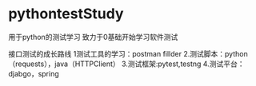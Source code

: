 # pythontestStudy
用于python的测试学习
致力于0基础开始学习软件测试 

接口测试的成长路线 
  1测试工具的学习：postman fillder
  2.测试脚本：python（requests），java（HTTPClient）
  3.测试框架:pytest,testng
  4.测试平台：djabgo，spring
  
